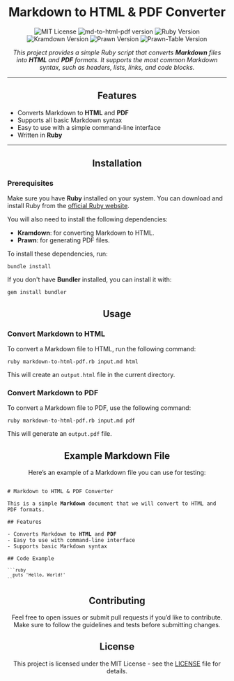 <h1 align="center">Markdown to HTML & PDF Converter</h1>

<p align="center">
  <img src="https://img.shields.io/badge/License-MIT-blue.svg" alt="MIT License">
  <img src="https://img.shields.io/badge/md--to--html--pdf-1.1.0-yellow.svg" alt="md-to-html-pdf version">
  <img src="https://img.shields.io/badge/Ruby-3.3.6-red.svg" alt="Ruby Version">
  <img src="https://img.shields.io/badge/kramdown-2.5.1-yellowgreen.svg" alt="Kramdown Version">
  <img src="https://img.shields.io/badge/prawn-2.5.0-yellowgreen.svg" alt="Prawn Version">
  <img src="https://img.shields.io/badge/prawn--table-0.2.2-yellowgreen.svg" alt="Prawn-Table Version">
</p>

<p align="center"><i>This project provides a simple Ruby script that converts <strong>Markdown</strong> files into <strong>HTML</strong> and <strong>PDF</strong> formats. It supports the most common Markdown syntax, such as headers, lists, links, and code blocks.</i></p>

---
<h2 align="center">Features</h2>

<ul>
  <li>Converts Markdown to <strong>HTML</strong> and <strong>PDF</strong></li>
  <li>Supports all basic Markdown syntax</li>
  <li>Easy to use with a simple command-line interface</li>
  <li>Written in <strong>Ruby</strong></li>
</ul>

---

<h2 align="center">Installation</h2>

<h3>Prerequisites</h3>
<p>Make sure you have <strong>Ruby</strong> installed on your system. You can download and install Ruby from the <a href="https://www.ruby-lang.org/">official Ruby website</a>.</p>

<p>You will also need to install the following dependencies:</p>

<ul>
  <li><strong>Kramdown</strong>: for converting Markdown to HTML.</li>
  <li><strong>Prawn</strong>: for generating PDF files.</li>
</ul>

<p>To install these dependencies, run:</p>

<pre><code>bundle install</code></pre>

<p>If you don't have <strong>Bundler</strong> installed, you can install it with:</p>

<pre><code>gem install bundler</code></pre>

<h2 align="center">Usage</h2>

<h3>Convert Markdown to HTML</h3>
<p>To convert a Markdown file to HTML, run the following command:</p>

<pre><code>ruby markdown-to-html-pdf.rb input.md html</code></pre>

<p>This will create an <code>output.html</code> file in the current directory.</p>

<h3>Convert Markdown to PDF</h3>
<p>To convert a Markdown file to PDF, use the following command:</p>

<pre><code>ruby markdown-to-html-pdf.rb input.md pdf</code></pre>

<p>This will generate an <code>output.pdf</code> file.</p>

<h2 align="center">Example Markdown File</h2>

<p align="center">Here’s an example of a Markdown file you can use for testing:</p>

<pre><code>
# Markdown to HTML & PDF Converter

This is a simple <strong>Markdown</strong> document that we will convert to HTML and PDF formats.

## Features

- Converts Markdown to <strong>HTML</strong> and <strong>PDF</strong>
- Easy to use with command-line interface
- Supports basic Markdown syntax

## Code Example

<code>```ruby
  puts 'Hello, World!'
```</code>
</code></pre>

<h2 align="center">Contributing</h2>

<p align="center">Feel free to open issues or submit pull requests if you’d like to contribute. Make sure to follow the guidelines and tests before submitting changes.</p>

<h2 align="center">License</h2>

<p align="center">This project is licensed under the MIT License - see the <a href="LICENSE">LICENSE</a> file for details.</p>
